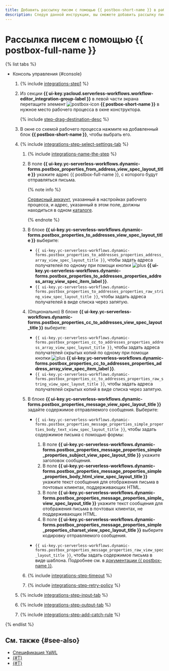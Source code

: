 ```yaml
---
title: Добавить рассылку писем с помощью {{ postbox-short-name }} в рабочий процесс {{ sw-name }}
description: Следуя данной инструкции, вы сможете добавить рассылку писем с помощью {{ postbox-full-name }} в рабочий процесс {{ sw-full-name }} с помощью конструктора шагов рабочего процесса.
---
```


# Рассылка писем с помощью {{ postbox-full-name }}

{% list tabs %}

- Консоль управления {#console}

  1. {% include [integrations-step1](../../../../_includes/serverless-integrations/workflows-constructor/integrations-step1.md) %} 
  1. Из секции **{{ ui-key.yacloud.serverless-workflows.workflow-editor_integration-group-label }}** в левой части экрана перетащите элемент ![postbox-icon](../../../../_assets/postbox-icon.svg) **{{ postbox-short-name }}** в нужное место рабочего процесса в окне конструктора.

      {% include [step-drag-destination-desc](../../../../_includes/serverless-integrations/workflows-constructor/step-drag-destination-desc.md) %}
  1. В окне со схемой рабочего процесса нажмите на добавленный блок **{{ postbox-short-name }}**, чтобы выбрать его.
  1. {% include [integrations-step-select-settings-tab](../../../../_includes/serverless-integrations/workflows-constructor/integrations-step-select-settings-tab.md) %}

      1. {% include [integrations-name-the-step](../../../../_includes/serverless-integrations/workflows-constructor/integrations-name-the-step.md) %}
      1. В поле **{{ ui-key.yc-serverless-workflows.dynamic-forms.postbox_properties_from_address_view_spec_layout_title }}** укажите адрес {{ postbox-full-name }}, с которого будут отправляться письма.

          {% note info %}

          [Сервисный аккаунт](../../../../iam/concepts/users/service-accounts.md), указанный в настройках рабочего процесса, и адрес, указанный в этом поле, должны находиться в одном [каталоге](../../../../resource-manager/concepts/resources-hierarchy.md#folder).
 
          {% endnote %}

      1. В блоке **{{ ui-key.yc-serverless-workflows.dynamic-forms.postbox_properties_to_addresses_view_spec_layout_title }}** выберите:

          * `{{ ui-key.yc-serverless-workflows.dynamic-forms.postbox_properties_to_addresses_properties_address_array_view_spec_layout_title }}`, чтобы задать адреса получателей по одному при помощи кнопки ![plus](../../../../_assets/console-icons/plus.svg) **{{ ui-key.yc-serverless-workflows.dynamic-forms.postbox_properties_to_addresses_properties_address_array_view_spec_item_label }}**.
          * `{{ ui-key.yc-serverless-workflows.dynamic-forms.postbox_properties_to_addresses_properties_raw_string_view_spec_layout_title }}`, чтобы задать адреса получателей в виде списка через запятую.

      1. (Опционально) В блоке **{{ ui-key.yc-serverless-workflows.dynamic-forms.postbox_properties_cc_to_addresses_view_spec_layout_title }}** выберите:

          * `{{ ui-key.yc-serverless-workflows.dynamic-forms.postbox_properties_cc_to_addresses_properties_address_array_view_spec_layout_title }}`, чтобы задать адреса получателей скрытых копий по одному при помощи кнопки ![plus](../../../../_assets/console-icons/plus.svg) **{{ ui-key.yc-serverless-workflows.dynamic-forms.postbox_properties_cc_to_addresses_properties_address_array_view_spec_item_label }}**.
          * `{{ ui-key.yc-serverless-workflows.dynamic-forms.postbox_properties_cc_to_addresses_properties_raw_string_view_spec_layout_title }}`, чтобы задать адреса получателей скрытых копий в виде списка через запятую.

      1. В блоке **{{ ui-key.yc-serverless-workflows.dynamic-forms.postbox_properties_message_view_spec_layout_title }}** задайте содержимое отправляемого сообщения. Выберите:

          * `{{ ui-key.yc-serverless-workflows.dynamic-forms.postbox_properties_message_properties_simple_properties_body_text_view_spec_layout_title }}`, чтобы задать содержимое письма с помощью формы:

              1. В поле **{{ ui-key.yc-serverless-workflows.dynamic-forms.postbox_properties_message_properties_simple_properties_subject_view_spec_layout_title }}** укажите заголовок сообщения.
              1. В поле **{{ ui-key.yc-serverless-workflows.dynamic-forms.postbox_properties_message_properties_simple_properties_body_html_view_spec_layout_title }}** укажите текст сообщения для отображения письма в почтовых клиентах, поддерживающих HTML.
              1. В поле **{{ ui-key.yc-serverless-workflows.dynamic-forms.postbox_properties_message_properties_simple_view_spec_layout_title }}** укажите текст сообщения для отображения письма в почтовых клиентах, не поддерживающих HTML.
              1. В поле **{{ ui-key.yc-serverless-workflows.dynamic-forms.postbox_properties_message_properties_simple_properties_charset_view_spec_layout_title }}** выберите кодировку отправляемого сообщения.

          * `{{ ui-key.yc-serverless-workflows.dynamic-forms.postbox_properties_message_properties_raw_view_spec_layout_title }}`, чтобы задать содержимое письма в виде шаблона. Подробнее см. в [документации {{ postbox-name }}](../../../../postbox/aws-compatible-api/api-ref/send-email.md).

      1. {% include [integrations-step-timeout](../../../../_includes/serverless-integrations/workflows-constructor/integrations-step-timeout.md) %}
      1. {% include [integrations-step-retry-policy](../../../../_includes/serverless-integrations/workflows-constructor/integrations-step-retry-policy.md) %}
  1. {% include [integrations-step-input-tab](../../../../_includes/serverless-integrations/workflows-constructor/integrations-step-input-tab.md) %}
  1. {% include [integrations-step-output-tab](../../../../_includes/serverless-integrations/workflows-constructor/integrations-step-output-tab.md) %}
  1. {% include [integrations-step-add-catch-rule](../../../../_includes/serverless-integrations/workflows-constructor/integrations-step-add-catch-rule.md) %}

{% endlist %}

## См. также {#see-also}

* [Спецификация YaWL](../../../concepts/workflows/yawl/integration/postbox.md)
* [{#T}](../workflow/create-constructor.md)
* [{#T}](../workflow/update.md)
